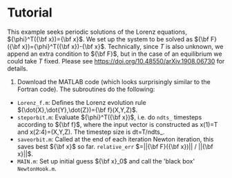 # Tutorial


This example seeks periodic solutions of the Lorenz equations, ${\phi}^T({\bf x})={\bf x}$.  We set up the system to be solved as ${\bf F}({\bf x})={\phi}^T({\bf x})-{\bf x}$.  Technically, since $T$ is also unknown, we append an extra condition to ${\bf F}$, but in the case of an equilibrium we could take $T$ fixed.  Please see https://doi.org/10.48550/arXiv.1908.06730 for details.


1. Download the MATLAB code (which looks surprisingly similar to the Fortran code).  The subroutines do the following:
- `Lorenz_f.m`:  Defines the Lorenz evolution rule $(\dot{X},\dot{Y},\dot{Z})={\bf f}(X,Y,Z)$.
- `steporbit.m`: Evaluate ${\phi}^T({\bf x})$, i.e. do `ndts_` timesteps according to ${\bf f}$, where the input vector is constructed as  x(1)=T and x(2:4)=(X,Y,Z).  The timestep size is dt=T/ndts\_.
- `saveorbit.m`: Called at the end of each iteration Newton iteration, this saves best ${\bf x}$ so far.  `relative_err` $=||{\bf F}({\bf x})|| / ||{\bf x}||$.
- `MAIN.m`:  Set up initial guess ${\bf x}_0$ and call the 'black box' `NewtonHook.m`.

